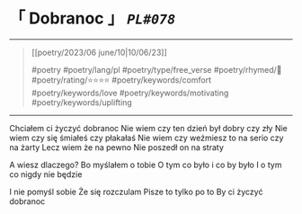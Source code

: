 # &#12300; Dobranoc &#12301; *`PL#078`*

---

> [[poetry/2023/06 june/10|10/06/23]]
> 
> #poetry 
> #poetry/lang/pl 
> #poetry/type/free_verse 
> #poetry/rhymed/🔴 
> #poetry/rating/⭐⭐⭐⭐ 
> #poetry/keywords/comfort #poetry/keywords/love #poetry/keywords/motivating #poetry/keywords/uplifting 

---

Chciałem ci życzyć dobranoc
Nie wiem czy ten dzień był dobry czy zły
Nie wiem czy się śmiałeś czy płakałaś
Nie wiem czy weźmiesz to na serio czy na żarty
Lecz wiem że na pewno
Nie poszedł on na straty

A wiesz dlaczego?
Bo myślałem o tobie
O tym co było i co by było
I o tym co nigdy nie będzie

I nie pomyśl sobie
Że się rozczulam
Pisze to tylko po to
By ci życzyć dobranoc